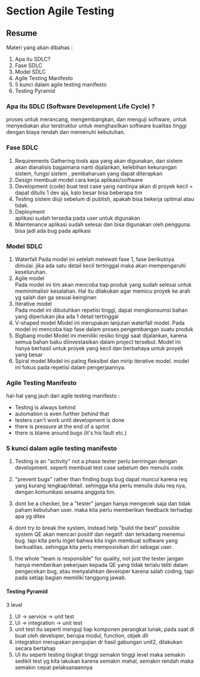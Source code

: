 # Section Agile Testing

## Resume
Materi yang akan dibahas :
1. Apa itu SDLC?
2. Fase SDLC 
3. Model SDLC
4. Agile Testing Manifesto
5. 5 kunci dalam agile testing manifesto
6. Testing Pyramid

###  Apa itu SDLC (Software Development Life Cycle) ?
proses untuk merancang, mengembangkan, dan menguji software, untuk menyediakan alur terstruktur untuk menghasilkan software kualitas tinggi dengan biaya rendah dan memenuhi kebutuhan.

### Fase SDLC
  1. Requirements Gathering 
    tools apa yang akan digunakan, dan sistem akan dianalisis bagaimana nanti dijalankan, kelebihan kekurangan sistem, fungsi sistem , pembaharuan yang dapat diterapkan
  2. Design 
    membuat model cara kerja aplikasi/software
  3. Development (code) 
    buat test case yang nantinya akan di proyek kecil = dapat ditulis 1 dev aja, kalo besar bisa beberapa tim
  4. Testing 
    sistem diuji sebelum di publish, apakah bisa bekerja optimal atau tidak.
  5. Deployment  
    aplikasi sudah tersedia pada user untuk digunakan
  6. Maintenance
    aplikasi sudah selesai dan bisa digunakan oleh pengguna.
    bisa jadi ada bug pada aplikasi

### Model SDLC
  1. Waterfall 
     Pada model ini setelah melewati fase 1, fase berikutnya dimulai. jika ada satu detail kecil tertinggal maka akan mempengaruhi keseluruhan.
  2. Agile model  
     Pada model ini tim akan mencoba tiap produk yang sudah selesai untuk meminimalisir kesalahan. Hal itu dilakukan agar memicu proyek ke arah yg salah dan ga sesuai keinginan
  3. Iterative model  
     Pada model ini dibutuhkan repetisi tinggi, dapat mengkonsumsi bahan yang diperlukan jika ada 1 detail tertinggal
  4. V-shaped model
     Model ini merupakan lanjutan waterfall model. Pada model ini mencoba tiap fase dalam proses pengembangan suatu produk
  5. Bigbang model
     Model ini memiliki resiko tinggi saat dijalankan, karena semua bahan baku diinvestasikan dalam project tersebut. Model ini hanya berhasil untuk proyek yang kecil dan berbahaya untuk proyek yang besar
  6. Spiral model
     Model ini paling fleksibel dan mirip iterative model. model ini fokus pada repetisi dalam pengerjaannya.

### Agile Testing Manifesto
  hal-hal yang jauh dari agile testing manifesto : 
  - Testing is always behind
  - automation is even further behind that
  - testers can't work until development is done
  - there is pressure at the end of a sprint
  - there is blame around bugs (it's his fault etc.)

### 5 kunci dalam agile testing manifesto
  1. Testing is an "activity" not a phase 
     tester perlu beriringan dengan development. seperti membuat test case sebelum dev menulis code.

  2. "prevent bugs" rather than finding bugs 
     bug dapat muncul karena req yang kurang lengkap/detail. sehingga kita perlu menulis dulu req nya, dengan komunikasi sesama anggota tim.

  3. dont be a checker, be a "tester" 
     jangan hanya mengecek saja dan tidak paham kebutuhan user. maka kita perlu memberikan feedback terhadap apa yg dites

  4. dont try to break the system, instead help "build the best" possible system 
     QE akan mencari positif dan negatif. dan terkadang menemui bug. tapi kita perlu inget bahwa kita ingin membuat software yang berkualitas. sehingga kita perlu memposisikan diri sebagai user. 

  5. the whole "team is responsible" for quality, not just the tester 
     jangan hanya memberikan pekerjaan kepada QE yang tidak terlalu teliti dalam pengecekan bug, atau menyalahkan developer karena salah coding, tapi pada setiap bagian memiliki tanggung jawab.

#### Testing Pyramid
  3 level
  1. UI -> service -> unit test
  2. Ui -> integration -> unit test
  3. unit test itu seperti menguji tiap komponen perangkat lunak, pada saat di buat oleh developer, berupa modul, function, objek dll
  4. integration merupakan pengujian dr hasil gabungan unit2, dilakukan secara bertahap
  5. UI itu seperti testing tingkat tinggi
    semakin tinggi level maka semakin sedikit test yg kita lakukan karena semakin mahal, semakin rendah maka semakin cepat pelaksanaannya